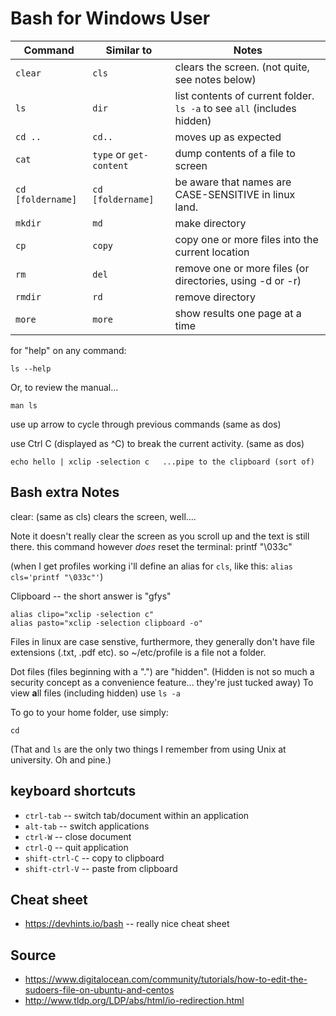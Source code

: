 ﻿# Bash for Windows User

|Command|Similar to|Notes|
|-------|----------|-----|
|`clear` |`cls`| clears the screen. (not quite, see notes below)|
|`ls`    |`dir`| list contents of current folder. `ls -a` to see `all` (includes hidden)|
|`cd ..` |`cd..`|moves up as expected|
|`cat`   |`type` or `get-content`| dump contents of a file to screen|
|`cd [foldername]`|`cd [foldername]`| be aware that names are CASE-SENSITIVE in linux land.|
|`mkdir` |`md`| make directory|
|`cp` |`copy`| copy one or more files into the current location|
|`rm` |`del`| remove one or more files (or directories, using -d or -r)|
|`rmdir` |`rd`|remove directory|
|`more` |`more`|show results one page at a time|

for "help" on any command:

    ls --help

Or, to review the manual...

    man ls

use up arrow to cycle through previous commands (same as dos)

use Ctrl C (displayed as ^C) to break the current activity.  (same as dos)

    echo hello | xclip -selection c   ...pipe to the clipboard (sort of)

## Bash extra Notes

clear: (same as cls) clears the screen, well....

Note it doesn't really clear the screen as you scroll up and the text is still there.
this command however *does* reset the terminal: printf "\033c"

(when I get profiles working i'll define an alias for `cls`, like this: `alias cls='printf "\033c"'`)

Clipboard -- the short answer is "gfys"

    alias clipo="xclip -selection c"
    alias pasto="xclip -selection clipboard -o"

Files in linux are case senstive, furthermore, they generally don't have file extensions (.txt, .pdf etc). so ~/etc/profile is a file not a folder.

Dot files (files beginning with a ".") are "hidden". (Hidden is not so much a security concept as a convenience feature... they're just tucked away) To view **a**ll files (including hidden) use `ls -a`

To go to your home folder, use simply:

    cd

(That and `ls` are the only two things I remember from using Unix at university. Oh and pine.)

## keyboard shortcuts

- `ctrl-tab`  -- switch tab/document within an application
- `alt-tab` -- switch applications
- `ctrl-W` -- close document
- `ctrl-Q` -- quit application
- `shift-ctrl-C` -- copy to clipboard
- `shift-ctrl-V` -- paste from clipboard

## Cheat sheet

- <https://devhints.io/bash> -- really nice cheat sheet

## Source

- <https://www.digitalocean.com/community/tutorials/how-to-edit-the-sudoers-file-on-ubuntu-and-centos>
- <http://www.tldp.org/LDP/abs/html/io-redirection.html>
